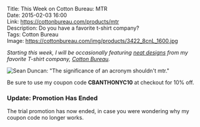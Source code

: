 Title: This Week on Cotton Bureau: MTR  
Date: 2015-02-03 16:00  
Link: https://cottonbureau.com/products/mtr  
Description: Do you have a favorite t-shirt company?  
Tags: Cotton Bureau  
Image: https://cottonbureau.com/img/products/3422_8cnL_1600.jpg  

*Starting this week, I will be occasionally featuring [neat designs][1] from my favorite T-shirt company, [Cotton Bureau][2].*
<!-- {em:.topstory) -->

![Sean Duncan: "The significance of an acronym shouldn't mtr."][3]

Be sure to use my coupon code <b>CBANTHONYC10</b> at checkout for 10% off.

<aside class="update">

### Update: Promotion Has Ended

The trial promotion has now ended, in case you were wondering why my coupon code no longer works.

</aside>

[1]: /tags/Cotton%20Bureau "Posts tagged 'Cotton Bureau'"
[2]: http://cottonbureau.com "Cotton Bureau"
[3]: https://cottonbureau.com/img/products/3422_8cnL_1600.jpg "'MTR' on Cotton Bureau'"